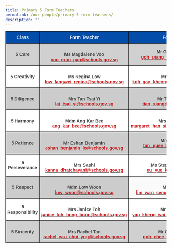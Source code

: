 ```yaml
---
title: Primary 5 Form Teachers
permalink: /our-people/primary-5-form-teachers/
description: ""
---
```

<style type="text/css">
.tg  {border-collapse:collapse;border-spacing:0;margin:0px auto;}
.tg td{border-color:black;border-style:solid;border-width:1px;font-family:Arial, sans-serif;font-size:14px;
  overflow:hidden;padding:10px 5px;word-break:normal;}
.tg th{border-color:black;border-style:solid;border-width:1px;font-family:Arial, sans-serif;font-size:14px;
  font-weight:normal;overflow:hidden;padding:10px 5px;word-break:normal;}
.tg .tg-kel2{background-color:#FAFAFA;color:#CB181A;font-weight:bold;text-align:center;vertical-align:middle}
.tg .tg-ct41{background-color:#FFF;color:#CB181A;font-weight:bold;text-align:center;vertical-align:middle}
.tg .tg-d8lx{background-color:#FFF;color:#444;font-weight:bold;text-align:center;vertical-align:middle}
.tg .tg-idov{background-color:#024DAA;color:#FFF;font-weight:bold;text-align:center;vertical-align:middle}
.tg .tg-drkk{background-color:#D1D0D0;color:#444;font-weight:bold;text-align:center;vertical-align:middle}
.tg .tg-bmtl{background-color:#D1D0D0;color:#454545;font-weight:bold;text-align:center;vertical-align:middle}
.tg .tg-cuqa{background-color:#FFF;color:#454545;font-weight:bold;text-align:center;vertical-align:middle}
.tg .tg-vox4{background-color:#CCC;color:#444;font-weight:bold;text-align:center;vertical-align:middle}
.tg .tg-vlx1{background-color:#CCC;color:#454545;font-weight:bold;text-align:center;vertical-align:middle}
.tg .tg-5y2q{background-color:#CCC;color:#CB181A;font-weight:bold;text-align:center;vertical-align:middle}
.tg .tg-9yia{background-color:#FFF;color:#343434;font-weight:bold;text-align:center;vertical-align:middle}
.tg .tg-lyza{background-color:#D1D0D0;color:#CB181A;font-weight:bold;text-align:center;vertical-align:middle}
</style>
<table class="tg">
<tbody>
  <tr>
    <td class="tg-idov">Class </td>
    <td class="tg-idov"><span style="color:white">Form Teacher</span></td>
    <td class="tg-idov"><span style="color:white">Form Teacher</span></td>
  </tr>
  <tr>
    <td class="tg-drkk"><span style="color:#444">5 Care</span></td>
    <td class="tg-bmtl"><br>Ms Magdalene Voo<br><a href="mailto:voo_mun_pan@schools.gov.sg" target="_blank" rel="noopener noreferrer"><span style="text-decoration:none;color:#CB181A">voo_mun_pan@schools.gov.sg</span></a><br></td>
    <td class="tg-bmtl">Mr Goh Piang Kang<br><a href="mailto:goh_piang_kang@schools.gov.sg" target="_blank" rel="noopener noreferrer"><span style="text-decoration:none;color:#CB181A">goh_piang_kang@schools.gov.sg</span></a></td>
  </tr>
  <tr>
    <td class="tg-d8lx"><span style="color:#444">5 Creativity</span></td>
    <td class="tg-cuqa"><br>Ms Regina Low<br><a href="mailto:low_fangwei_regina@schools.gov.sg" target="_blank" rel="noopener noreferrer"><span style="text-decoration:none;color:#CB181A">low_fangwei_regina@schools.gov.sg</span></a><br></td>
    <td class="tg-ct41"><br><span style="color:#454545">Mr Joseph Koh</span><br><a href="mailto:koh_gay_kheong_joseph@schools.gov.sg" target="_blank" rel="noopener noreferrer"><span style="text-decoration:none;color:#CB181A">koh_gay_kheong_joseph@schools.gov.sg</span></a><br></td>
  </tr>
  <tr>
    <td class="tg-vox4"><span style="color:#444">5 Diligence</span></td>
    <td class="tg-vlx1"><br>Mrs Tan Tsai Yi<br><a href="mailto:lai_tsai_yi@schools.gov.sg" target="_blank" rel="noopener noreferrer"><span style="color:#CB181A">lai_tsai_yi@schools.gov.sg</span></a><br></td>
    <td class="tg-5y2q"><br><span style="color:#454545">Mr Tian Xiangdong</span><br><a href="mailto:tian_xiangdong@schools.gov.sg" target="_blank" rel="noopener noreferrer"><span style="text-decoration:none;color:#CB181A">tian_xiangdong@schools.gov.sg</span></a><br></td>
  </tr>
  <tr>
    <td class="tg-d8lx"><span style="color:#444">5 Harmony</span></td>
    <td class="tg-cuqa"><br>Mdm Ang Kar Bee<br><a href="mailto:ang_kar_bee@schools.gov.sg" target="_blank" rel="noopener noreferrer"><span style="text-decoration:none;color:#CB181A">ang_kar_bee@schools.gov.sg</span></a><br></td>
    <td class="tg-cuqa"><br><span style="color:#454545">Mrs Margaret Han</span><br><a href="mailto:margaret_han_siok_kheng@schools.gov.sg" target="_blank" rel="noopener noreferrer"><span style="text-decoration:none;color:#CB181A">margaret_han_siok_kheng@schools.gov.sg</span></a><br></td>
  </tr>
  <tr>
    <td class="tg-vox4"><span style="color:#444">5 Patience</span></td>
    <td class="tg-vlx1"><br>Mr Eshan Benjamin<br><a href="mailto:eshan_benjamin_lo@schools.gov.sg" target="_blank" rel="noopener noreferrer"><span style="text-decoration:none;color:#CB181A">eshan_benjamin_lo@schools.gov.sg</span></a><br></td>
    <td class="tg-5y2q"><span style="color:#454545;background-color:#D1D0D0">Mrs Sharon Tan</span><br><a href="mailto:tan_quee_leng@schools.gov.sg" target="_blank" rel="noopener noreferrer"><span style="text-decoration:none;color:#CB181A">tan_quee_leng@schools.gov.sg</span></a></td>
  </tr>
  <tr>
    <td class="tg-d8lx"><span style="color:#444">5 Perseverance</span></td>
    <td class="tg-cuqa"><br>Mrs Sashi<br><a href="mailto:kanna_dhatchayani@schools.gov.sg" target="_blank" rel="noopener noreferrer"><span style="text-decoration:none;color:#CB181A">kanna_dhatchayani@schools.gov.sg</span></a><br></td>
    <td class="tg-cuqa"><br>Ms Stephanie Eu Yue Kai <br><a href="mailto:eu_yue_kai@schools.gov.sg" target="_blank" rel="noopener noreferrer"><span style="text-decoration:none;color:#CB181A">eu_yue_kai@schools.gov.sg</span></a><br></td>
  </tr>
  <tr>
    <td class="tg-vox4"><span style="color:#444">5 Respect</span></td>
    <td class="tg-vlx1"><br>Mdm Low Woon<br><a href="mailto:low_woon@schools.gov.sg" target="_blank" rel="noopener noreferrer"><span style="text-decoration:none;color:#CB181A">low_woon@schools.gov.sg</span></a><br></td>
    <td class="tg-kel2"><br><span style="color:#454545">Mr Daniel Lim</span><br><a href="mailto:lim_wan_seng_daniel@schools.gov.sg" target="_blank" rel="noopener noreferrer"><span style="text-decoration:none;color:#CB181A">lim_wan_seng_daniel@schools.gov.sg</span></a><br></td>
  </tr>
  <tr>
    <td class="tg-d8lx"><span style="color:#444">5 Responsibility</span></td>
    <td class="tg-cuqa"><br>Mrs Janice Toh<br><a href="mailto:janice_toh_hong_boon@schools.gov.sg" target="_blank" rel="noopener noreferrer"><span style="text-decoration:none;color:#CB181A">janice_toh_hong_boon@schools.gov.sg</span></a><br></td>
    <td class="tg-9yia"><br>Mr Matthew Yap <br><a href="mailto:yap_kheng_wai_matthew@schools.gov.sg" target="_blank" rel="noopener noreferrer"><span style="text-decoration:none;color:#CB181A">yap_kheng_wai_matthew@schools.gov.sg</span></a><br></td>
  </tr>
  <tr>
    <td class="tg-drkk"><span style="color:#444">5 Sincerity</span></td>
    <td class="tg-bmtl"><br>Mrs Rachel Tan<br><a href="mailto:rachel_yau_choi_yng@schools.gov.sg" target="_blank" rel="noopener noreferrer"><span style="text-decoration:none;color:#CB181A">rachel_yau_choi_yng@schools.gov.sg</span></a><br></td>
    <td class="tg-lyza"><br><span style="color:#454545">Mr Goh Chee Wee</span><br><a href="mailto:goh_chee_wee@schools.gov.sg" target="_blank" rel="noopener noreferrer"><span style="text-decoration:none;color:#CB181A">goh_chee_wee@schools.gov.sg</span></a><br></td>
  </tr>
</tbody>
</table>